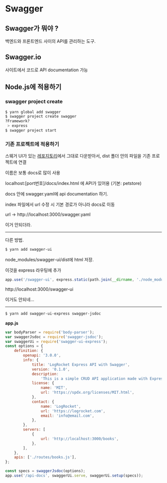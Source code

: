 # Swagger

## Swagger가 뭐야 ?

백엔드와 프론트엔드 사이의 API를 관리하는 도구.

## Swagger.io

사이트에서 코드로 API documentation 가능

## Node.js에 적용하기

### swagger project create

```sh
$ yarn global add swagger
$ swagger project create swagger
?Framework?
 > express
$ swagger project start
```

### 기존 프로젝트에 적용하기

스웨거 UI가 있는 [레포지토리](https://github.com/swagger-api/swagger-ui)에서 그대로 다운받아서, dist 폴더 안의 파일을 기존 프로젝트에 연결

이름은 보통 docs로 많이 사용

localhost:[port번호]/docs/index.html 에 API가 있어용 (기본: petstore)

docs 안에 swagger.yaml에 api documentation 하기.

index 파일에서 url 수정 시 기본 경로가 아니라 docs로 이동

url -> http://localhost:3000/swagger.yaml

이거 안되더라.

---

다른 방법.

```sh
$ yarn add swagger-ui
```

node_modules/swagger-ui/dist에 html 저장.

이것을 express 라우팅에 추가

```js
app.use('/swagger-ui', express.static(path.join(__dirname, './node_modules/swagger-ui/dist')));
```

http://localhost:3000/swagger-ui

이거도 안되네...

---

```sh
$ yarn add swagger-ui-express swagger-jsdoc
```

**app.js**

```js
var bodyParser = require('body-parser');
var swaggerJsdoc = require('swagger-jsdoc');
var swaggerUi = require('swagger-ui-express');
const options = {
	definition: {
		openapi: '3.0.0',
		info: {
			title: 'LogRocket Express API with Swagger',
			version: '0.1.0',
			description:
				'This is a simple CRUD API application made with Express and documented with Swagger',
			license: {
				name: 'MIT',
				url: 'https://spdx.org/licenses/MIT.html',
			},
			contact: {
				name: 'LogRocket',
				url: 'https://logrocket.com',
				email: 'info@email.com',
			},
		},
		servers: [
			{
				url: 'http://localhost:3000/books',
			},
		],
	},
	apis: ['./routes/books.js'],
};

const specs = swaggerJsdoc(options);
app.use('/api-docs', swaggerUi.serve, swaggerUi.setup(specs));
```

